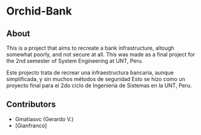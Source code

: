 # Orchid-Bank

## About

This is a project that aims to recreate a bank infrastructure, altough somewhat poorly, and not secure at all.
This was made as a final project for the 2nd semester of System Engineering at UNT, Peru.

Este projecto trata de recrear una infraestructura bancaria, aunque simplificada, y sin muchos métodos de seguridad
Esto se hizo como un proyecto final para el 2do ciclo de Ingenieria de Sistemas en la UNT, Peru.

## Contributors

* Gmatiasvc (Gerardo V.)
* [Gianfranco]
